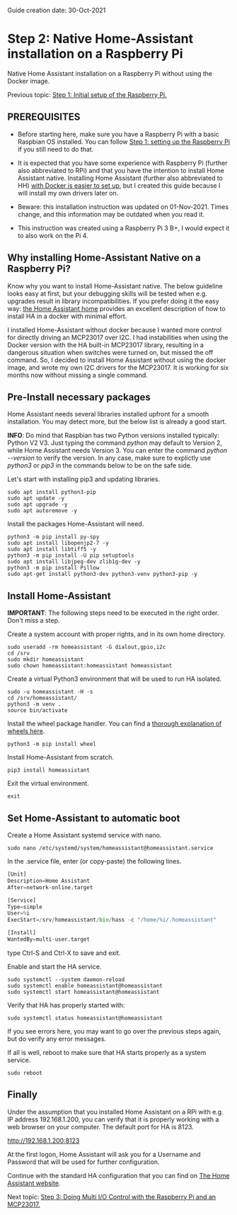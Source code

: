 Guide creation date: 30-Oct-2021 
# Step 2: Native Home-Assistant installation on a Raspberry Pi
Native Home Assistant installation on a Raspberry Pi without using the Docker image.

Previous topic: [Step 1: Initial setup of the Raspberry Pi.](https://github.com/JurgenVanGorp/Setting-up-a-Raspberry-Pi)

## PREREQUISITES

* Before starting here, make sure you have a Raspberry Pi with a basic Raspbian OS installed. You can follow [Step 1: setting up the Raspberry Pi](https://github.com/JurgenVanGorp/Step1-Setting-up-the-Raspberry-Pi) if you still need to do that.

* It is expected that you have some experience with Raspberry Pi (further also abbreviated to RPi) and that you have the intention to install Home Assistant native. Installing Home Assistant (further also abbreviated to HH) [with Docker is easier to set up](https://www.home-assistant.io/installation/raspberrypi/), but I created this guide because I will install my own drivers later on.

* Beware: this installation instruction was updated on 01-Nov-2021. Times change, and this information may be outdated when you read it.

* This instruction was created using a Raspberry Pi 3 B+, I would expect it to also work on the Pi 4.

## Why installing Home-Assistant Native on a Raspberry Pi?

Know why you want to install Home-Assistant native. The below guideline looks easy at first, but your debugging skills will be tested when e.g. upgrades result in library incompatibilities. If you prefer doing it the easy way: [the Home Assistant home](https://www.home-assistant.io/installation "The excellent Home Assistant docs") provides an excellent description of how to install HA in a docker with minimal effort.

I installed Home-Assistant without docker because I wanted more control for directly driving an MCP23017 over I2C. I had instabilities when using the Docker version with the HA built-in MCP23017 library, resulting in a dangerous situation when switches were turned on, but missed the off command. So, I decided to install Home Assistant without using the docker image, and wrote my own I2C drivers for the MCP23017. It is working for six months now without missing a single command.

## Pre-Install necessary packages

Home Assistant needs several libraries installed upfront for a smooth installation. You may detect more, but the below list is already a good start.

**INFO**: Do mind that Raspbian has two Python versions installed typically: Python V2 V3. Just typing the command *python* may default to Version 2, while Home Assistant needs Version 3. You can enter the command *python --version* to verify the version. In any case, make sure to explictly use *python3* or *pip3* in the commands below to be on the safe side.

Let's start with installing pip3 and updating libraries.

```
sudo apt install python3-pip
sudo apt update -y
sudo apt upgrade -y
sudo apt autoremove -y
```

Install the packages Home-Assistant will need.

```
python3 -m pip install py-spy
sudo apt install libopenjp2-7 -y
sudo apt install libtiff5 -y
python3 -m pip install -U pip setuptools
sudo apt install libjpeg-dev zlib1g-dev -y
python3 -m pip install Pillow
sudo apt-get install python3-dev python3-venv python3-pip -y
```

## Install Home-Assistant

**IMPORTANT**: The following steps need to be executed in the right order. Don't miss a step.

Create a system account with proper rights, and in its own home directory.

```
sudo useradd -rm homeassistant -G dialout,gpio,i2c
cd /srv
sudo mkdir homeassistant
sudo chown homeassistant:homeassistant homeassistant
```

Create a virtual Python3 environment that will be used to run HA isolated.

```
sudo -u homeassistant -H -s
cd /srv/homeassistant/
python3 -m venv .
source bin/activate
```

Install the wheel package handler. You can find a [thorough explanation of wheels here](https://realpython.com/python-wheels/).

```
python3 -m pip install wheel
```

Install Home-Assistant from scratch.

```
pip3 install homeassistant
```

Exit the virtual environment.

```
exit
```

## Set Home-Assistant to automatic boot

Create a Home Assistant systemd service with nano.

```
sudo nano /etc/systemd/system/homeassistant@homeassistant.service
```

In the .service file, enter (or copy-paste) the following lines.

```python
[Unit]
Description=Home Assistant
After=network-online.target

[Service]
Type=simple
User=%i
ExecStart=/srv/homeassistant/bin/hass -c "/home/%i/.homeassistant"

[Install]
WantedBy=multi-user.target
```

type Ctrl-S and Ctrl-X to save and exit.

Enable and start the HA service.

```
sudo systemctl --system daemon-reload
sudo systemctl enable homeassistant@homeassistant
sudo systemctl start homeassistant@homeassistant
```

Verify that HA has properly started with:

```
sudo systemctl status homeassistant@homeassistant
```

If you see errors here, you may want to go over the previous steps again, but do verify any error messages.

If all is well, reboot to make sure that HA starts properly as a system service.

```
sudo reboot
```

## Finally

Under the assumption that you installed Home Assistant on a RPi with e.g. IP address 192.168.1.200, you can verify that it is properly working with a web browser on your computer. The default port for HA is 8123.

http://192.168.1.200:8123

At the first logon, Home Assistant will ask you for a Username and Password that will be used for further configuration.

Continue with the standard HA configuration that you can find on [The Home Assistant website](https://www.home-assistant.io/docs/configuration/).

Next topic: [Step 3: Doing Multi I/O Control with the Raspberry Pi and an MCP23017.](https://github.com/JurgenVanGorp/MCP23017-multi-IO-control-on-a-Raspberry-Pi-with-I2C)

